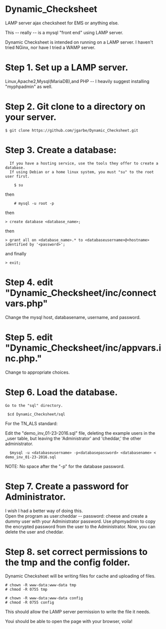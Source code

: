 # Dynamic_Checksheet
LAMP server ajax checksheet for EMS or anything else.

This -- really -- is a mysql "front end" using LAMP server.  

Dynamic Checksheet is intended on running on a LAMP server.  I haven't tried NGinx, nor have I tried a WAMP server.

# Step 1.  Set up a LAMP server.
Linux,Apache2,Mysql(MariaDB),and PHP -- I heavily suggest installing "myphpadmin" as well.

# Step 2.  Git clone to a directory on your server.  

    $ git clone https://github.com/jgarbe/Dynamic_Checksheet.git
  
# Step 3. Create a database:
      If you have a hosting service, use the tools they offer to create a database.
      If using Debian or a home linux system, you must "su" to the root user first.
      
        $ su

then
      
        # mysql -u root -p

then        

    > create database <database_name>;

then    
    
    > grant all on <database_name>.* to <databaseusername>@<hostname> identified by '<password>';

and finally

    > exit;
    
# Step 4. edit "Dynamic_Checksheet/inc/connectvars.php" 
Change the mysql host, databasename, username, and password.
    
# Step 5. edit "Dynamic_Checksheet/inc/appvars.inc.php."   
Change to appropriate choices.
    
# Step 6. Load the database.  
    Go to the "sql" directory.
    
     $cd Dynamic_Checksheet/sql
    
    
For the TN_ALS standard:
    
Edit the "demo_inv_01-23-2016.sql" file, deleting the example users in the _user table, but leaving the 'Administrator' and 'cheddar,' the other administrator.
      
      
      $mysql -u <databaseusername> -p<databasepassword> <databasename> < demo_inv_01-23-2016.sql   
    
    
NOTE: No space after the "-p" for the database password.  
    
# Step 7.  Create a password for Administrator.

I wish I had a better way of doing this.  
Open the program as user:cheddar -- password: cheese and create a dummy user with your Administrator password.
Use phpmyadmin to copy the encrypted password from the user to the Administrator.
Now, you can delete the user and cheddar.

# Step 8.  set correct permissions to the tmp and the config folder.
Dynamic Checksheet will be writing files for cache and uploading of files. 

    # chown -R www-data:www-data tmp
    # chmod -R 0755 tmp
    
    # chown -R www-data:www-data config
    # chmod -R 0755 config

This should allow the LAMP server permission to write the file it needs.

Youi should be able to open the page with your browser, voila!






